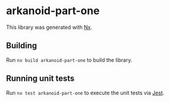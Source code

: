 # arkanoid-part-one

This library was generated with [Nx](https://nx.dev).

## Building

Run `nx build arkanoid-part-one` to build the library.

## Running unit tests

Run `nx test arkanoid-part-one` to execute the unit tests via [Jest](https://jestjs.io).
